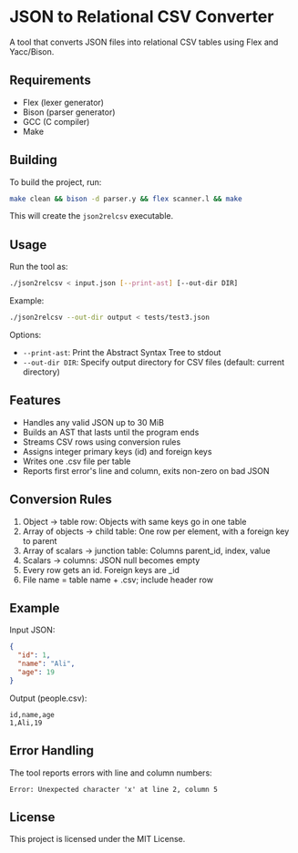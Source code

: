 # JSON to Relational CSV Converter

A tool that converts JSON files into relational CSV tables using Flex and Yacc/Bison.

## Requirements

- Flex (lexer generator)
- Bison (parser generator)
- GCC (C compiler)
- Make

## Building

To build the project, run:

```bash
make clean && bison -d parser.y && flex scanner.l && make
```

This will create the `json2relcsv` executable.

## Usage

Run the tool as:

```bash
./json2relcsv < input.json [--print-ast] [--out-dir DIR]
```
Example:
```bash
./json2relcsv --out-dir output < tests/test3.json
```

Options:
- `--print-ast`: Print the Abstract Syntax Tree to stdout
- `--out-dir DIR`: Specify output directory for CSV files (default: current directory)

## Features

- Handles any valid JSON up to 30 MiB
- Builds an AST that lasts until the program ends
- Streams CSV rows using conversion rules
- Assigns integer primary keys (id) and foreign keys
- Writes one .csv file per table
- Reports first error's line and column, exits non-zero on bad JSON

## Conversion Rules

1. Object → table row: Objects with same keys go in one table
2. Array of objects → child table: One row per element, with a foreign key to parent
3. Array of scalars → junction table: Columns parent_id, index, value
4. Scalars → columns: JSON null becomes empty
5. Every row gets an id. Foreign keys are <parent>_id
6. File name = table name + .csv; include header row

## Example

Input JSON:
```json
{
  "id": 1,
  "name": "Ali",
  "age": 19
}
```

Output (people.csv):
```
id,name,age
1,Ali,19
```

## Error Handling

The tool reports errors with line and column numbers:
```
Error: Unexpected character 'x' at line 2, column 5
```

## License

This project is licensed under the MIT License. 
